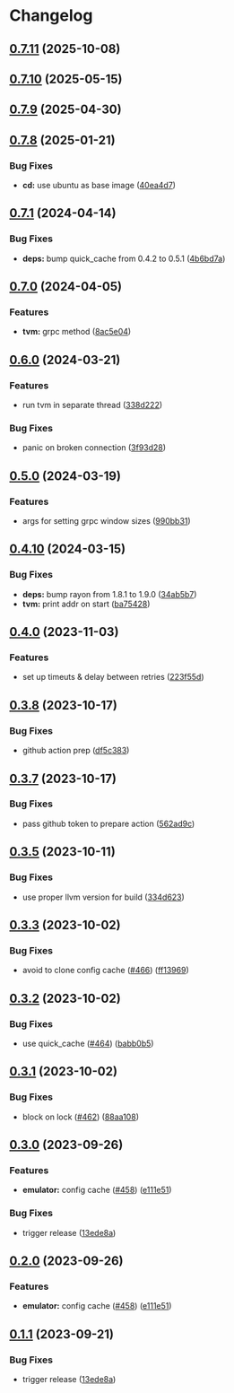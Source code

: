 # Changelog









































## [0.7.11](https://github.com/getgems-io/ton-grpc/compare/tvm-grpc-v0.7.10...tvm-grpc-v0.7.11) (2025-10-08)

## [0.7.10](https://github.com/getgems-io/ton-grpc/compare/tvm-grpc-v0.7.9...tvm-grpc-v0.7.10) (2025-05-15)

## [0.7.9](https://github.com/getgems-io/ton-grpc/compare/tvm-grpc-v0.7.8...tvm-grpc-v0.7.9) (2025-04-30)

## [0.7.8](https://github.com/getgems-io/ton-grpc/compare/tvm-grpc-v0.7.7...tvm-grpc-v0.7.8) (2025-01-21)


### Bug Fixes

* **cd:** use ubuntu as base image ([40ea4d7](https://github.com/getgems-io/ton-grpc/commit/40ea4d7de40c8759d35b60641f8b477fecd4ae9c))

## [0.7.1](https://github.com/getgems-io/ton-grpc/compare/tvm-grpc-v0.7.0...tvm-grpc-v0.7.1) (2024-04-14)


### Bug Fixes

* **deps:** bump quick_cache from 0.4.2 to 0.5.1 ([4b6bd7a](https://github.com/getgems-io/ton-grpc/commit/4b6bd7ab68ec8bc4032224cc1c5fa4bcf3c5e2e6))

## [0.7.0](https://github.com/getgems-io/ton-grpc/compare/tvm-grpc-v0.6.0...tvm-grpc-v0.7.0) (2024-04-05)


### Features

* **tvm:** grpc method ([8ac5e04](https://github.com/getgems-io/ton-grpc/commit/8ac5e045ea531742deb04ba636059bae5dd441c4))

## [0.6.0](https://github.com/getgems-io/ton-grpc/compare/tvm-grpc-v0.5.0...tvm-grpc-v0.6.0) (2024-03-21)


### Features

* run tvm in separate thread ([338d222](https://github.com/getgems-io/ton-grpc/commit/338d222b9e5b2bc71b4367add93e7eb0b62507bf))


### Bug Fixes

* panic on broken connection ([3f93d28](https://github.com/getgems-io/ton-grpc/commit/3f93d2802739498d0781f05e495e77a5c9953ff9))

## [0.5.0](https://github.com/getgems-io/ton-grpc/compare/tvm-grpc-v0.4.10...tvm-grpc-v0.5.0) (2024-03-19)


### Features

* args for setting grpc window sizes ([990bb31](https://github.com/getgems-io/ton-grpc/commit/990bb31b4ab8affbf76172989419a2dc712928be))

## [0.4.10](https://github.com/getgems-io/ton-grpc/compare/tvm-grpc-v0.4.9...tvm-grpc-v0.4.10) (2024-03-15)


### Bug Fixes

* **deps:** bump rayon from 1.8.1 to 1.9.0 ([34ab5b7](https://github.com/getgems-io/ton-grpc/commit/34ab5b729446a89292251d91a894db8bed78dfce))
* **tvm:** print addr on start ([ba75428](https://github.com/getgems-io/ton-grpc/commit/ba7542822f2eaa60b768348094723a372c474c28))

## [0.4.0](https://github.com/getgems-io/tonlibjson/compare/tvm-grpc-v0.3.11...tvm-grpc-v0.4.0) (2023-11-03)


### Features

* set up timeuts & delay between retries ([223f55d](https://github.com/getgems-io/tonlibjson/commit/223f55d1e1fa8b2cfdf630aa3e066b69acbb071d))

## [0.3.8](https://github.com/getgems-io/tonlibjson/compare/tvm-grpc-v0.3.7...tvm-grpc-v0.3.8) (2023-10-17)


### Bug Fixes

* github action prep ([df5c383](https://github.com/getgems-io/tonlibjson/commit/df5c383efac42714459cb5744ea37933581b05d2))

## [0.3.7](https://github.com/getgems-io/tonlibjson/compare/tvm-grpc-v0.3.6...tvm-grpc-v0.3.7) (2023-10-17)


### Bug Fixes

* pass github token to prepare action ([562ad9c](https://github.com/getgems-io/tonlibjson/commit/562ad9c7ab638128c7e8242f4ae53cb360f9faf2))

## [0.3.5](https://github.com/getgems-io/tonlibjson/compare/tvm-grpc-v0.3.4...tvm-grpc-v0.3.5) (2023-10-11)


### Bug Fixes

* use proper llvm version for build ([334d623](https://github.com/getgems-io/tonlibjson/commit/334d6235c2f93bcbab01ac447acdd7f0f1043187))

## [0.3.3](https://github.com/getgems-io/tonlibjson/compare/tvm-grpc-v0.3.2...tvm-grpc-v0.3.3) (2023-10-02)


### Bug Fixes

* avoid to clone config cache ([#466](https://github.com/getgems-io/tonlibjson/issues/466)) ([ff13969](https://github.com/getgems-io/tonlibjson/commit/ff13969e77ed798f4231ea1c1573410b86983c73))

## [0.3.2](https://github.com/getgems-io/tonlibjson/compare/tvm-grpc-v0.3.1...tvm-grpc-v0.3.2) (2023-10-02)


### Bug Fixes

* use quick_cache ([#464](https://github.com/getgems-io/tonlibjson/issues/464)) ([babb0b5](https://github.com/getgems-io/tonlibjson/commit/babb0b5c5f0e6bb156ef4947afd1b3fc9d85de03))

## [0.3.1](https://github.com/getgems-io/tonlibjson/compare/tvm-grpc-v0.3.0...tvm-grpc-v0.3.1) (2023-10-02)


### Bug Fixes

* block on lock ([#462](https://github.com/getgems-io/tonlibjson/issues/462)) ([88aa108](https://github.com/getgems-io/tonlibjson/commit/88aa108265852502393cdec6dfdc21389c38b269))

## [0.3.0](https://github.com/getgems-io/tonlibjson/compare/tvm-grpc-v0.2.0...tvm-grpc-v0.3.0) (2023-09-26)


### Features

* **emulator:** config cache  ([#458](https://github.com/getgems-io/tonlibjson/issues/458)) ([e111e51](https://github.com/getgems-io/tonlibjson/commit/e111e51b6653dd52595e85cbc1831a9b5dab9d61))


### Bug Fixes

* trigger release ([13ede8a](https://github.com/getgems-io/tonlibjson/commit/13ede8aba7ccb932b275853e823a604955f95907))

## [0.2.0](https://github.com/getgems-io/tonlibjson/compare/tvm-grpc-v0.1.1...tvm-grpc-v0.2.0) (2023-09-26)


### Features

* **emulator:** config cache  ([#458](https://github.com/getgems-io/tonlibjson/issues/458)) ([e111e51](https://github.com/getgems-io/tonlibjson/commit/e111e51b6653dd52595e85cbc1831a9b5dab9d61))

## [0.1.1](https://github.com/getgems-io/tonlibjson/compare/tvm-grpc-v0.1.0...tvm-grpc-v0.1.1) (2023-09-21)


### Bug Fixes

* trigger release ([13ede8a](https://github.com/getgems-io/tonlibjson/commit/13ede8aba7ccb932b275853e823a604955f95907))
